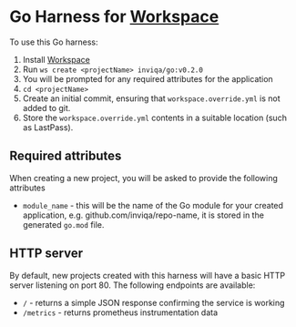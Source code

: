 # Go Harness for [Workspace]

To use this Go harness:

1. Install [Workspace]
1. Run `ws create <projectName> inviqa/go:v0.2.0`
1. You will be prompted for any required attributes for the application
1. `cd <projectName>`
1. Create an initial commit, ensuring that `workspace.override.yml` is not added to git.
1. Store the `workspace.override.yml` contents in a suitable location (such as LastPass).

## Required attributes

When creating a new project, you will be asked to provide the following attributes

* `module_name` - this will be the name of the Go module for your created application, e.g. github.com/inviqa/repo-name, it is stored in the generated `go.mod` file.

## HTTP server

By default, new projects created with this harness will have a basic HTTP server listening on port 80. The following endpoints are available:

* `/` - returns a simple JSON response confirming the service is working
* `/metrics` - returns prometheus instrumentation data

[Workspace]:https://github.com/my127/workspace
